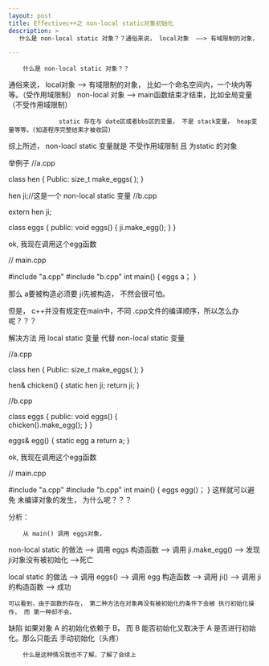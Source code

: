 ```yaml
---
layout: post
title: Effectivec++之 non-local static对象初始化 
description: >
   什么是 non-local static 对象？？通俗来说， local对象  ——> 有域限制的对象， 比如一个命名空间内，一个块内等等。（受作用域限制）

---
```


        什么是 non-local static 对象？？
通俗来说， local对象  ——> 有域限制的对象， 比如一个命名空间内，一个块内等等。（受作用域限制）
                  non-local 对象 ——> main函数结束才结束，比如全局变量                      （不受作用域限制）

                  static 存在与 date区或者bbs区的变量， 不是 stack变量， heap变量等等。(知道程序完整结束才被收回)

综上所述， non-loacl static 变量就是  不受作用域限制 且  为static 的对象



举例子
//a.cpp

class hen
{
    Public:  size_t make_eggs( );
}
 
hen ji;//这是一个 non-local static 变量
//b.cpp

extern hen ji;
 
class eggs
{
   public:  void eggs()
   {
       ji.make_egg();
   }
}

ok, 我现在调用这个egg函数

// main.cpp

#include "a.cpp"
#include "b.cpp"
int main()
{
  eggs   a；
}


那么 a要被构造必须要 ji先被构造， 不然会很可怕。

但是， c++并没有规定在main中，不同  .cpp文件的编译顺序，所以怎么办呢？？？


解决方法
用 local static 变量 代替 non-local static 变量

//a.cpp

class hen
{
    Public:  size_t make_eggs( );
}
 
hen& chicken()
{
   static hen ji;
   return  ji;
}

//b.cpp

 
class eggs
{
   public:  void eggs()
   {   
       chicken().make_egg();
   }
}
 
eggs& egg()
{
    static egg a
     return a;
}


ok, 我现在调用这个egg函数

// main.cpp

#include "a.cpp"
#include "b.cpp"
int main()
{
  eggs   egg()；
}
这样就可以避免 未编译对象的发生， 为什么呢？？？

分析：

        从 main() 调用 eggs对象，

non-local static 的做法  ——>   调用 eggs 构造函数  ——> 调用 ji.make_egg() ——> 发现 ji对象没有被初始化 —>死亡

local static         的做法  ——> 调用  eggs() ——> 调用 egg 构造函数 ——> 调用 ji() ——> 调用 ji 的构造函数 —> 成功

    可以看到，由于函数的存在， 第二种方法在对象再没有被初始化的条件下会被 执行初始化操作， 而 第一种却不会。



缺陷
如果对象 A 的初始化依赖于 B， 而 B 能否初始化又取决于 A 是否进行初始化。那么只能去 手动初始化（头疼）

        什么是这种情况我也不了解，了解了会续上
